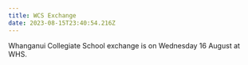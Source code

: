 ```yaml
---
title: WCS Exchange
date: 2023-08-15T23:40:54.216Z
---
```

Whanganui Collegiate School exchange is on Wednesday 16 August at WHS.